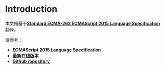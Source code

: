 # Introduction

本文档基于[**Standard ECMA-262 ECMAScript 2015 Language Specification**](http://www.ecma-international.org/publications/standards/Ecma-262.htm)翻译。

请参考：

* [**ECMAScript 2015 Language Specification**](http://www.ecma-international.org/ecma-262/6.0/index.html)
* [**最新在线版本**](https://www.gitbook.com/book/js-geek/ecmascript-2015-language-specification-cn)
* [**Github repository**](https://github.com/JS-Geek/ecmascript-2015-language-specification-cn)

